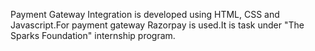 Payment Gateway Integration is developed using HTML, CSS and Javascript.For payment gateway Razorpay is used.It is task under "The Sparks Foundation" internship program.
